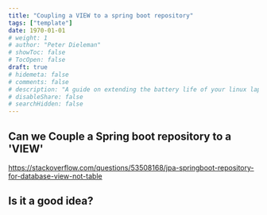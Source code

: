 ```yaml
---
title: "Coupling a VIEW to a spring boot repository"
tags: ["template"]
date: 1970-01-01
# weight: 1
# author: "Peter Dieleman"
# showToc: false
# TocOpen: false
draft: true
# hidemeta: false
# comments: false
# description: "A guide on extending the battery life of your linux laptop"
# disableShare: false
# searchHidden: false
---
```


## Can we Couple a Spring boot repository to a 'VIEW'

<https://stackoverflow.com/questions/53508168/jpa-springboot-repository-for-database-view-not-table>

## Is it a good idea?

